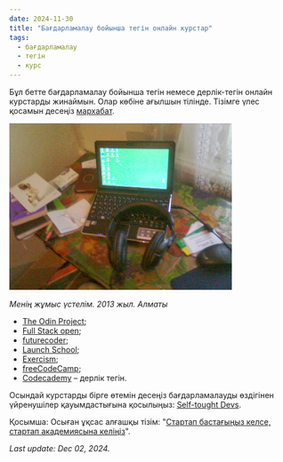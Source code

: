 ```yaml
---
date: 2024-11-30
title: "Бағдарламалау бойынша тегін онлайн курстар"
tags:
  - бағдарламалау
  - тегін
  - курс
---
```


Бұл бетте бағдарламалау бойынша тегін немесе дерлік-тегін онлайн курстарды жинаймын. Олар көбіне ағылшын тілінде. Тізімге үлес қосамын десеңіз [мархабат](https://github.com/yeldarx/homepage/blob/main/src/blog/2024/free-dev-courses.md). 

<img class="right-float-photo" src="/blog/images/2024/2014-work-table.jpg">

*Менің жұмыс үстелім. 2013 жыл. Алматы*

- [The Odin Project](https://www.theodinproject.com);
- [Full Stack open](https://fullstackopen.com/en/);
- [futurecoder](https://futurecoder.io/);
- [Launch School](https://launchschool.com/);
- [Exercism](https://exercism.org/);
- [freeCodeCamp](https://www.freecodecamp.org/);
- [Codecademy](https://www.codecademy.com) – дерлік тегін.

Осындай курстарды бірге өтемін десеңіз бағдарламалауды өздігінен үйренушілер қауымдастығына қосылыңыз: [Self-tought Devs](https://t.me/stdevs).

Қосымша: Осыған ұқсас алғашқы тізім: "[Стартап бастағыңыз келсе, стартап академиясына келіңіз](/blog/for-startupers/)".

*Last update: Dec 02, 2024.*